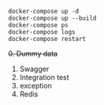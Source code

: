 ~~~
docker-compose up -d
docker-compose up --build
docker-compose ps
docker-compose logs
docker-compose restart
~~~

~~0. Dummy data~~

1. Swagger
2. Integration test
3. exception
4. Redis
